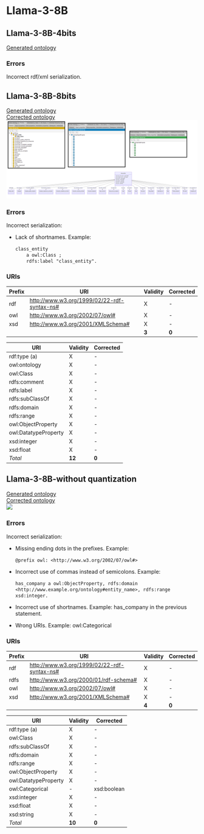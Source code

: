 # Llama-3-8B

## Llama-3-8B-4bits

[Generated ontology](./4bits_ontology.txt)


### Errors

Incorrect rdf/xml serialization.



## Llama-3-8B-8bits

[Generated ontology](./8bits_ontology.txt)
<br>
[Corrected ontology](./8bits_ontology_corrected.txt)
<br>
![](./8bits_ontology_corrected.png)


### Errors

Incorrect serialization:
-   Lack of shortnames. Example:
    ```
    class_entity
        a owl:Class ;
        rdfs:label "class_entity".
    ```

### URIs

| Prefix | URI                                           | Validity | Corrected |
|--------|-----------------------------------------------|----------|-----------|
| rdf    | http://www.w3.org/1999/02/22-rdf-syntax-ns#   | X        | -         |
| owl    | http://www.w3.org/2002/07/owl#                | X        | -         |
| xsd    | http://www.w3.org/2001/XMLSchema#             | X        | -         |
|        |                                               | **3**    | **0**     |


| URI                  | Validity | Corrected            |
|----------------------|----------|----------------------|
| rdf:type (a)         | X        | -                    |
| owl:ontology         | X        | -                    |
| owl:Class            | X        | -                    |
| rdfs:comment         | X        | -                    |
| rdfs:label           | X        | -                    |
| rdfs:subClassOf      | X        | -                    |
| rdfs:domain          | X        | -                    |
| rdfs:range           | X        | -                    |
| owl:ObjectProperty   | X        | -                    |
| owl:DatatypeProperty | X        | -                    |
| xsd:integer          | X        | -                    |
| xsd:float            | X        | -                    |
| *Total*              | **12**   | **0**                |



## Llama-3-8B-without quantization

[Generated ontology](./ontology.txt)
<br>
[Corrected ontology](./ontology_corrected.txt)
<br>
![](./ontology_corrected.png)


### Errors

Incorrect serialization:
-   Missing ending dots in the prefixes. Example:
    ```
    @prefix owl: <http://www.w3.org/2002/07/owl#>
    ```

-   Incorrect use of commas instead of semicolons. Example:
    ```
    has_company a owl:ObjectProperty, rdfs:domain <http://www.example.org/ontology#entity_name>, rdfs:range xsd:integer.
    ```

-   Incorrect use of shortnames. Example: has_company in the previous statement.

-   Wrong URIs. Example: owl:Categorical


### URIs

| Prefix | URI                                           | Validity | Corrected |
|--------|-----------------------------------------------|----------|-----------|
| rdf    | http://www.w3.org/1999/02/22-rdf-syntax-ns#   | X        | -         |
| rdfs   | http://www.w3.org/2000/01/rdf-schema#         | X        | -         |
| owl    | http://www.w3.org/2002/07/owl#                | X        | -         |
| xsd    | http://www.w3.org/2001/XMLSchema#             | X        | -         |
|        |                                               | **4**    | **0**     |


| URI                  | Validity | Corrected            |
|----------------------|----------|----------------------|
| rdf:type (a)         | X        | -                    |
| owl:Class            | X        | -                    |
| rdfs:subClassOf      | X        | -                    |
| rdfs:domain          | X        | -                    |
| rdfs:range           | X        | -                    |
| owl:ObjectProperty   | X        | -                    |
| owl:DatatypeProperty | X        | -                    |
| owl:Categorical      | -        | xsd:boolean          |
| xsd:integer          | X        | -                    |
| xsd:float            | X        | -                    |
| xsd:string           | X        | -                    |
| *Total*              | **10**   | **0**                |